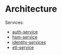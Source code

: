 # Architecture

Services:

- [auth-service](10_auth-service.md)
- [hsm-service](20_hsm-service.md)
- [identity-services](30_identity-services.md)
- [etl-service](40_etl-service.md)
